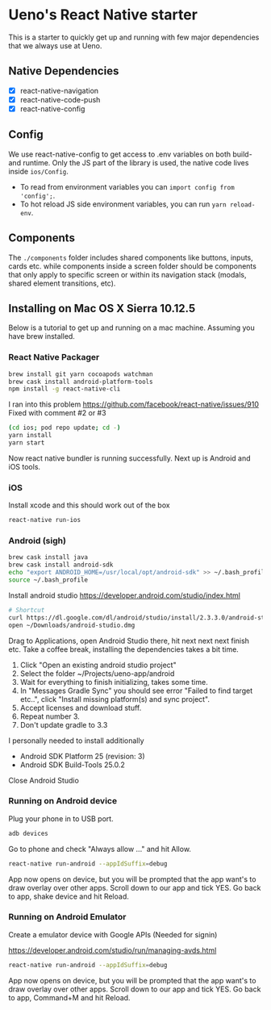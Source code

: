 # Ueno's React Native starter

This is a starter to quickly get up and running with few major dependencies that we always use at Ueno.

## Native Dependencies
 - [x] react-native-navigation
 - [x] react-native-code-push
 - [x] react-native-config

## Config

We use react-native-config to get access to .env variables on both build- and runtime.
Only the JS part of the library is used, the native code lives inside `ios/Config`.

- To read from environment variables you can `import config from 'config';`.
- To hot reload JS side environment variables, you can run `yarn reload-env`.

## Components

The `./components` folder includes shared components like buttons, inputs, cards etc. while
components inside a screen folder should be components that only apply to specific screen
or within its navigation stack (modals, shared element transitions, etc).

## Installing on Mac OS X Sierra 10.12.5

Below is a tutorial to get up and running on a mac machine. Assuming you have brew installed.

### React Native Packager

```bash
brew install git yarn cocoapods watchman
brew cask install android-platform-tools
npm install -g react-native-cli
```

I ran into this problem https://github.com/facebook/react-native/issues/910
Fixed with comment #2 or #3

```bash
(cd ios; pod repo update; cd -)
yarn install
yarn start
```

Now react native bundler is running successfully.
Next up is Android and iOS tools.

### iOS

Install xcode and this should work out of the box

```bash
react-native run-ios
```


### Android (sigh)

```bash
brew cask install java
brew cask install android-sdk
echo "export ANDROID_HOME=/usr/local/opt/android-sdk" >> ~/.bash_profile
source ~/.bash_profile
```

Install android studio https://developer.android.com/studio/index.html

```bash
# Shortcut
curl https://dl.google.com/dl/android/studio/install/2.3.3.0/android-studio-ide-162.4069837-mac.dmg > ~/Downloads/android-studio.dmg
open ~/Downloads/android-studio.dmg
```

Drag to Applications, open Android Studio there, hit next next next finish etc.
Take a coffee break, installing the dependencies takes a bit time.

1. Click "Open an existing android studio project"
2. Select the folder ~/Projects/ueno-app/android
3. Wait for everything to finish initializing, takes some time.
4. In "Messages Gradle Sync" you should see error "Failed to find target etc..", click "Install missing platform(s) and sync project".
5. Accept licenses and download stuff.
6. Repeat number 3.
7. Don't update gradle to 3.3

I personally needed to install additionally
 - Android SDK Platform 25 (revision: 3)
 - Android SDK Build-Tools 25.0.2

Close Android Studio

### Running on Android device

Plug your phone in to USB port.

```bash
adb devices
```

Go to phone and check "Always allow ..." and hit Allow.

```bash
react-native run-android --appIdSuffix=debug
```

App now opens on device, but you will be prompted that the app want's to  draw overlay over other apps. Scroll down to our app and tick YES.
Go back to app, shake device and hit Reload.

### Running on Android Emulator

Create a emulator device with Google APIs (Needed for signin)

https://developer.android.com/studio/run/managing-avds.html

```bash
react-native run-android --appIdSuffix=debug
```

App now opens on device, but you will be prompted that the app want's to  draw overlay over other apps. Scroll down to our app and tick YES.
Go back to app, Command+M and hit Reload.
